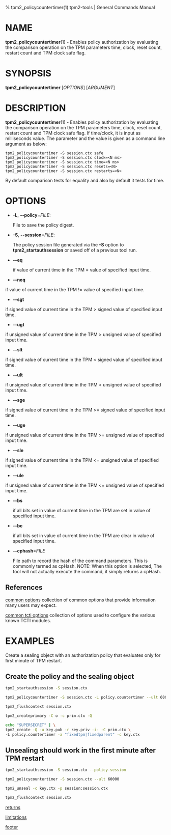 % tpm2_policycountertimer(1) tpm2-tools | General Commands Manual

# NAME

**tpm2_policycountertimer**(1) - Enables policy authorization by evaluating the
comparison operation on the TPM parameters time, clock, reset count, restart
count and TPM clock safe flag.

# SYNOPSIS

**tpm2_policycountertimer** [*OPTIONS*] [*ARGUMENT*]

# DESCRIPTION

**tpm2_policycountertimer**(1) - Enables policy authorization by evaluating the
comparison operation on the TPM parameters time, clock, reset count, restart
count and TPM clock safe flag. If time/clock, it is input as milliseconds value.
The parameter and the value is given as a command line argument as below:
```
tpm2_policycountertimer -S session.ctx safe
tpm2_policycountertimer -S session.ctx clock=<N ms>
tpm2_policycountertimer -S session.ctx time=<N ms>
tpm2_policycountertimer -S session.ctx resets=<N>
tpm2_policycountertimer -S session.ctx restarts=<N>
```
By default comparison tests for equality and also by default it tests for time.

# OPTIONS

  * **-L**, **\--policy**=_FILE_:

    File to save the policy digest.

  * **-S**, **\--session**=_FILE_:

    The policy session file generated via the **-S** option to
    **tpm2_startauthsession** or saved off of a previous tool run.

  * **--eq**

    if value of current time in the TPM = value of specified input time.

  * **--neq**

   if value of current time in the TPM != value of specified input time.

  * **--sgt**

   if signed value of current time in the TPM > signed value of specified input
   time.

  * **--ugt**

   if unsigned value of current time in the TPM > unsigned value of specified
   input time.

  * **--slt**

   if signed value of current time in the TPM < signed value of specified
   input time.

  * **--ult**

   if unsigned value of current time in the TPM < unsigned value of specified
   input time.

  * **--sge**

   if signed value of current time in the TPM >= signed value of specified
   input time.

  * **--uge**

   if unsigned value of current time in the TPM >= unsigned value of specified
   input time.

  * **--sle**

   if signed value of current time in the TPM <= unsigned value of specified
   input time.

  * **--ule**

   if unsigned value of current time in the TPM <= unsigned value of specified
   input time.

  * **--bs**

    if all bits set in value of current time in the TPM are set in value of
    specified input time.

  * **--bc**

    if all bits set in value of current time in the TPM are clear in value of
    specified input time.

  * **\--cphash**=_FILE_

    File path to record the hash of the command parameters. This is commonly
    termed as cpHash. NOTE: When this option is selected, The tool will not
    actually execute the command, it simply returns a cpHash.

## References

[common options](common/options.md) collection of common options that provide
information many users may expect.

[common tcti options](common/tcti.md) collection of options used to configure
the various known TCTI modules.

# EXAMPLES

Create a sealing object with an authorization policy that evaluates only for
first minute of TPM restart.

## Create the policy and the sealing object

```bash
tpm2_startauthsession -S session.ctx

tpm2_policycountertimer -S session.ctx -L policy.countertimer --ult 60000

tpm2_flushcontext session.ctx

tpm2_createprimary -C o -c prim.ctx -Q

echo "SUPERSECRET" | \
tpm2_create -Q -u key.pub -r key.priv -i- -C prim.ctx \
-L policy.countertimer -a "fixedtpm|fixedparent" -c key.ctx
```

## Unsealing should work in the first minute after TPM restart

```bash
tpm2_startauthsession -S session.ctx --policy-session

tpm2_policycountertimer -S session.ctx --ult 60000

tpm2_unseal -c key.ctx -p session:session.ctx

tpm2_flushcontext session.ctx
```

[returns](common/returns.md)

[limitations](common/policy-limitations.md)

[footer](common/footer.md)
